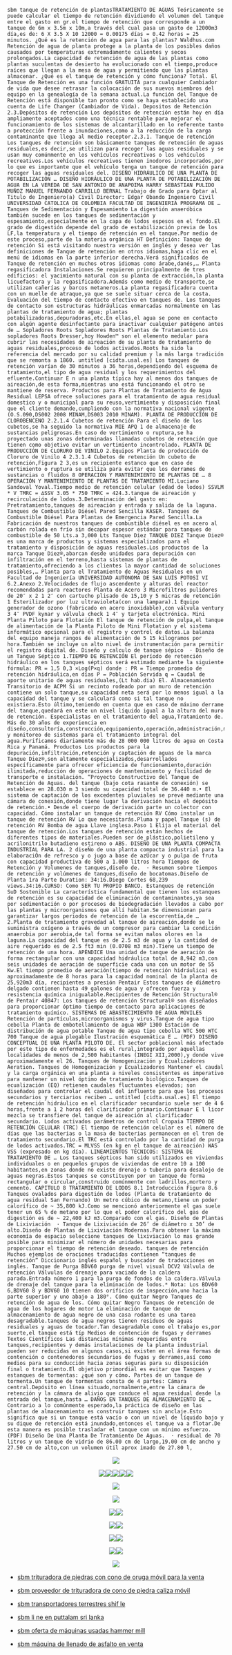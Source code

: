 
```
sbm tanque de retención de plantasTRATAMIENTO DE AGUAS Teóricamente se puede calcular el tiempo de retención dividiendo el volumen del tanque entre el gasto en gr.el tiempo de retención que corresponde a un tanque de 6m x 3.5m x 10m,a través del cual pasa un gasto de 12000m3 día,es de: 6 X 3.5 X 10 12000 = 0.00175 días = 0.42 horas = 25 minutos. ¿Qué es la retención de agua para las plantas? Waldhus.com Retención de agua de planta protege a la planta de los posibles daños causados por temperaturas extremadamente calientes y secos prolongados.La capacidad de retención de agua de las plantas como plantas suculentas de desierto ha evolucionado con el tiempo,produce raíces que llegan a la mesa de agua y permitiendo que las plantas almacenar. ¿Qué es el tanque de retención y cómo funciona? Total. El Tanque de Retención es una función GRATUITA para cualquier Cambiador de vida que desee retrasar la colocación de sus nuevos miembros del equipo en la genealogía de la semana actual.La función del Tanque de Retención está disponible tan pronto como se haya establecido una cuenta de Life Changer (Cambiador de Vida). Depositos de Retención 2.3.Depósitos de retención Los depósitos de retención están hoy en día ampliamente aceptados como una técnica rentable para mejorar el funcionamiento de los sistemas de alcantarillado en lo referente tanto a protección frente a inundaciones,como a la reducción de la carga contaminante que llega al medio receptor.2.3.1. Tanque de retención Los tanques de retención son básicamente tanques de retención de aguas residuales,es decir,se utilizan para recoger las aguas residuales y se usan muy comúnmente en los vehículos recreativos o los vehículos recreativos.Los vehículos recreativos tienen inodoros incorporados,por lo que es importante que el vehículo tenga un tanque de retención para recoger las aguas residuales del. DISEÑO HIDRÁULICO DE UNA PLANTA DE POTABILIZACIÓN … DISEÑO HIDRÁULICO DE UNA PLANTA DE POTABILIZACIÓN DE AGUA EN LA VEREDA DE SAN ANTONIO DE ANAPOIMA HARRY SEBASTIAN PULIDO MUÑOZ MANUEL FERNANDO CARRILLO BERNAL Trabajo de Grado para Optar al Titulo de Ingeniero(a) Civil Director: Edgar Obando Ingeniero Civil UNIVERSIDAD CATOLICA DE COLOMBIA FACULTAD DE INGENIERIA PROGRAMA DE … Tanques de Sedimentación y Espesamiento La digestión anaeróbica también sucede en los tanques de sedimentación y espesamiento,especialmente en la capa de lodos espesos en el fondo.El grado de digestión depende del grado de estabilización previa de los LF,la temperatura y el tiempo de retención en el tanque.Por medio de este proceso,parte de la materia orgánica HT Definición: Tanque de retención Si está visitando nuestra versión en inglés y desea ver las definiciones de Tanque de retención en otros idiomas,haga clic en el menú de idiomas en la parte inferior derecha.Verá significados de Tanque de retención en muchos otros idiomas como árabe,danés,… Planta regasificadora Instalaciones.Se requieren principalmente de tres edificios: el yacimiento natural con su planta de extracción,la planta licuefactora y la regasificadora.Además como medio de transporte,se utilizan cañerías y barcos metaneros.La planta regasificadora cuenta con un muelle de atraque,ya que se suele situar cerca de la costa. Evaluación del tiempo de contacto efectivo en tanques de. Los tanques de contacto son estructuras hidráulicas enmarcadas normalmente en las plantas de tratamiento de agua; plantas potabilizadoras,depuradoras,etc.En ellas,el agua se pone en contacto con algún agente desinfectante para inactivar cualquier patógeno antes de … Sopladores Roots Sopladores Roots Plantas de Tratamiento.Los sopladores Roots Dresser,hoy Howden™ son el elemento medular para cubrir las necesidades de aireación de su planta de tratamiento de aguas residuales,proceso de lodos activados.Roots ha sido la referencia del mercado por su calidad premium y la más larga tradición que se remonta a 1860. untitled [cidta.usal.es] Los tanques de retención varían de 30 minutos a 36 horas,dependiendo del esquema de tratamiento,el tipo de agua residual y los requerimientos del efluente.Continuar E n una planta típica hay al menos dos tanques de aireación,de esta forma,mientras uno está funcionando el otro se mantiene de reserva. Productos para Plantas de Tratamiento de Agua Residual LEPSA ofrece soluciones para el tratamiento de agua residual domestico y o municipal para su reuso,vertimiento y disposición final que el cliente demande,cumpliendo con la normativa nacional vigente (O.S.090,DS002 2008 MINAM,DS003 2010 MINAM). PLANTA DE PRODUCCIÓN DE CLOROBENCENO 2.2.1.4 Cubetos de retención Para el diseño de los cubetos,se ha seguido la normativa MIE APQ 1 de almacenaje de sustancias peligrosas.En caso de vertimiento o ruptura,se ha proyectado unas zonas determinadas llamadas cubetos de retención que tienen como objetivo evitar un vertimiento incontrolado. PLANTA DE PRODUCCIÓN DE CLORURO DE VINILO 2.Equipos Planta de producción de Cloruro de Vinilo 4 2.3.1.4 Cubetos de retención Un cubeto de retención,Figura 2 3,es un recipiente estanco que en caso de vertimiento o ruptura se utiliza para evitar que los derrames de sustancias o fluidos 8 OPERACIÓN Y MANTENIMIENTO DE PLANTAS DE … 8 OPERACIÓN Y MANTENIMIENTO DE PLANTAS DE TRATAMIENTO MI.Luciano Sandoval Yoval.Tiempo medio de retención celular (edad de lodos) SSVLM * V TMRC = ∆SSV 3.05 * 750 TMRC = 424.3.tanque de aireación y recirculación de lodos.3.Determinación del gasto en: Pretratamiento,tanques de aireación y entrada y salida de la laguna. Tanques de Combustible Diésel Pared Sencilla KASER. Tanques de Combustible Diésel Para Plantas de Emergencia Pared Sencilla.La Fabricación de nuestros tanques de combustible diésel es en acero al carbón rolada en frío sin decapar espesor estándar para tanques de combustible de 50 Lts.a 3,000 Lts Tanque Diez TANQUE DIEZ Tanque Diez® es una marca de productos y sistemas especializados para el tratamiento y disposición de aguas residuales.Los productos de la marca Tanque Diez®,abarcan desde unidades para depuración con infiltración en el terreno,hasta sistemas de plantas de tratamiento,ofreciendo a los clientes la mayor cantidad de soluciones posibles,… Planta para el Tratamiento de Aguas Residuales en un Facultad de Ingeniería UNIVERSIDAD AUTÓNOMA DE SAN LUÍS POTOSÍ VI 6.2.Anexo 2.Velocidades de flujo ascendente y alturas del reactor recomendadas para reactores Planta de Acero 3 Microfiltros pulidores de 20″ x 2 1 2″ con cartucho plisado de 15,10 y 5 micras de retención 1 Esterilizador por luz ultravioleta(con una lampara).1 Equipo generador de ozono (fabricado en acero inoxidable),con válvula ventury 3 4″ PVDF kynar y válvula check 1 4″ y tarjeta electrónica. Mini Planta Piloto para Flotación El tanque de retención de pulpa,el tanque de alimentación de la Planta Piloto de Mini Flotation y el sistema informático opcional para el registro y control de datos.La balanza del equipo maneja rangos de alimentación de 5 15 kilogramos por hora.También se incluye un alto nivel de instrumentación para permitir el registro digital de. Diseño y calculo de tanque sépico  · Diseño de un Tanque Séptico 1.TIEMPO DE RETENCIÓN El período de retención hidráulico en los tanques sépticos será estimado mediante la siguiente fórmula: PR = 1,5 0,3 ×Log(P×q) donde : PR = Tiempo promedio de retención hidráulica,en días P = Población Servida q = Caudal de aporte unitario de aguas residuales,(Lt hab.dia) El. Almacenamiento Transitorio de ACPM Si un recinto rodeado por un muro de retención contiene un solo tanque,su capacidad neta será por lo menos igual a la capacidad del tanque y se calculará como si tal tanque no existiera.Esto último,teniendo en cuenta que en caso de máximo derrame del tanque,quedará en este un nivel líquido igual a la altura del muro de retención. Especialistas en el tratamiento del agua,Tratamiento de. Más de 30 años de experiencia en diseño,consultoría,construcción,equipamiento,operación,administración,mantenimiento y monitoreo de sistemas para el tratamiento integral del agua.Purificamos diariamente más de 28 000 000 litros de agua en Costa Rica y Panamá. Productos Los productos para la depuración,infiltración,retención y captación de aguas de la marca Tanque Diez®,son altamente especializados,desarrollados específicamente para ofrecer eficiencia de funcionamiento,duración ilimitada,reducción de operaciones de mantenimiento y facilidad de transporte e instalación. “Proyecto Constructivo del Tanque de Retención de Aguas. del tanque (bajo cota rasante de conexión) se establece en 28.030 m 3 siendo su capacidad total de 36.440 m.• El sistema de captación de los excedentes pluviales se prevé mediante una cámara de conexión,donde tiene lugar la derivación hacia el depósito de retención.• Desde el cuerpo de derivación parte un colector con capacidad. Cómo instalar un tanque de retención RV Cómo instalar un tanque de retención RV Lo que necesitarás.Pluma y papel Tanque (s) de retención RV Bomba de agua Llave inglesa.Paso 1 Elija el material del tanque de retención.Los tanques de retención están hechos de diferentes tipos de materiales.Pueden ser de plástico,polietileno y acrilonitrilo butadieno estireno o ABS. DISEÑO DE UNA PLANTA COMPACTA INDUSTRIAL PARA LA. 2 diseÑo de una planta compacta industrial para la elaboraciÓn de refresco y o jugo a base de azÚcar y o pulpa de fruta con capacidad productiva de 500 a 1.000 litros hora Tiempos de Retención y Volumenes de tanques,diseño de.  · Resumen sobre tiempos de retención y volúmenes de tanques,diseño de bocatomas.Diseño de Planta 1ra Parte Duration: 34:16.Diego Cortes 68,239 views.34:16.CURSO: Como SER TU PROPIO BANCO. Estanques de retención SuD Sostenible La característica fundamental que tienen los estanques de retención es su capacidad de eliminación de contaminantes,ya sea por sedimentación o por procesos de biodegradación llevados a cabo por las plantas y microorganismos que allí habitan.Se dimensionan para garantizar largos periodos de retención de la escorrentía,de … 2.Planta de tratamiento gravedad al tanque de aireación,donde se le suministra oxígeno a través de un compresor para cambiar la condición anaerobia por aerobia,de tal forma se evitan malos olores en la laguna.La capacidad del tanque es de 2.5 m3 de agua y la cantidad de aire requerido es de 2.5 ft3 min (0.0708 m3 min).Tiene un tiempo de retención de una hora. APÉNDICE Una unidad de tanque de aeración de forma rectangular con una capacidad hidráulica total de 8,942 m3,con seis unidades de aeración de superficie cada una con un motor de 55 Kw.El tiempo promedio de aeración(tiempo de retención hidráulica) es aproximadamente de 8 horas para la capacidad nominal de la planta de 25,920m3 día, recipientes a presión Pentair Estos tanques de diámetro delgado contienen hasta 49 galones de agua y ofrecen fuerza y resistencia química inigualable.Recipientes de Retención Structural® de Pentair 40847: Los tanques de retención Structural® son diseñados para proporcionar óptimo tiempo de contacto para aplicaciones de tratamiento químico. SISTEMAS DE ABASTECIMIENTO DE AGUA MÓVILES Retención de partículas,microorganismos y virus.Tanque de agua tipo cebolla Planta de embotellamiento de agua WBP 1300 Estación de distribución de agua potable Tanque de agua tipo cebolla WTC 500 WTC 700 Tanque de agua plegable Ilustración esquemática E … (PDF) DISEÑO CONCEPTUAL DE UNA PLANTA PILOTO DE. El sector poblacional más afectado por este tipo de enfermedades es el rural,integrado por aquellas localidades de menos de 2,500 habitantes (INEGI XII,2000),y donde vive aproximadamente el 26. Tanques de Homogenización y Ecualizadores Aeration. Tanques de Homogenización y Ecualizadores Mantener el caudal y la carga orgánica en una planta a niveles consistentes es imperativo para mantener un nivel óptimo de tratamiento biológico.Tanques de ecualización (EQ) retienen caudales fluctuantes elevados; son diseñados para controlar el caudal del influente para que los procesos secundarios y terciarios reciben … untitled [cidta.usal.es] El tiempo de retención hidráulico en el clarificador secundario suele ser de 4 6 horas,frente a 1 2 horas del clarificador primario.Continuar E l licor mezcla se transfiere del tanque de aireación al clarificador secundario. Lodos activados parámetros de control Cropaia TIEMPO DE RETENCIÓN CELULAR (TRC) El tiempo de retención celular es el número de días que las bacterias o la masa de bacterias permanecen en el tren de tratamiento secundario.El TRC está controlado por la cantidad de purga de lodos activados.TRC = MLVSS (en kg en el tanque de aireación) WAS VSS (expresado en kg día). LINEAMIENTOS TÉCNICOS: SISTEMA DE TRATAMIENTO DE … Los tanques sépticos han sido utilizados en viviendas individuales o en pequeños grupos de viviendas de entre 10 a 100 habitantes,en zonas donde no existe drenaje o tubería para desalojo de aguas negras.Estos tanques se constituyen por un tanque de forma rectangular o circular,construido comúnmente con ladrillos,mortero y cemento. CAPITULO 8 TRATAMIENTO DE LODOS 8.1 Introducción Figura 8.6 Tanques ovalados para digestión de lodos (Planta de tratamiento de agua residual San Fernando) Un metro cúbico de metano,tiene un poder calorífico de ~ 35,800 kJ.Como se mencionó anteriormente el gas suele tener un 65 % de metano por lo que el poder calorífico del gas de digestión es de ~ 22,400 kJ m3.Comparado con el gas. Diseño de Plantas de Lixiviación  · Tanque de Lixiviación de 26’ de diámetro x 30’ de alto.Diseño de Plantas de Lixiviación Modernas.Para obtener la máxima economía de espacio seleccione tanques de lixiviación lo mas grande posible para minimizar el número de unidades necesarias para proporcionar el tiempo de retención deseado. tanques de retención Muchos ejemplos de oraciones traducidas contienen “tanques de retención” Diccionario inglés español y buscador de traducciones en inglés. Tanque de Purga BDV60 purga de nivel visual DCV2 Válvula de retención Válvulas de drenaje para vaciado de la caldera parada.Entrada número 1 para la purga de fondos de la caldera.Válvula de drenaje del tanque para la eliminación de lodos.* Nota: Los BDV60 6,BDV60 8 y BDV60 10 tienen dos orificios de inspección,uno hacia la parte superior y uno abajo a 180°. Cómo quitar Negro Tanques de retención de agua de los. Cómo quitar Negro Tanques de retención de agua de los hogares de motor La eliminación de tanque de almacenamiento de agua negro de una casa rodante es una tarea desagradable.tanques de agua negros tienen residuos de aguas residuales y aguas de tocador.Tan desagradable como el trabajo es,por suerte,el tanque está típ Medios de contención de fugas y derrames Textos Científicos Las distancias mínimas requeridas entre tanques,recipientes y demás instalaciones de la planta industrial pueden ser reducidas en algunos casos,si existen en el área formas de contención o contenedores secundarios de fugas y derrames,así como medios para su conducción hacia zonas seguras para su disposición final o tratamiento.El objetivo primordial es evitar que Tanques y estanques de tormentas: ¿qué son y cómo. Partes de un tanque de tormenta.Un tanque de tormentas consta de 4 partes: Cámara central.Depósito en línea situado,normalmente,entre la cámara de retención y la cámara de alivio que conduce el agua residual desde la entrada del tanque,hasta … DAÑOS EN TANQUES DE ALMACENAMIENTO DE … Contrario a lo comúnmente esperado,la práctica de diseño en las plantas de almacenamiento es construir tanques sin anclaje.Esto significa que si un tanque está vacío o con un nivel de líquido bajo y su dique de retención está inundado,entonces el tanque va a flotar.De esta manera es posible trasladar el tanque con un mínimo esfuerzo. (PDF) Diseño De Una Planta De Tratamiento De Aguas.  · residual de 70 litros y un tanque de vidrio de 86.00 cm de largo,19.00 cm de ancho y 27.50 cm de alto,con un volumen útil aprox imado de 27.80 l, 
```

<div align="center">

<a href="https://es-crusher.shibang-china.com/github&k=sbm+tanque+de+retenci%C3%B3n+de+plantas"><img src="https://static.shibang-china.com/es/crusher/logo.jpg"></a>

<a href="https://es-crusher.shibang-china.com/github&k=sbm+tanque+de+retenci%C3%B3n+de+plantas"><img src="https://static.shibang-china.com/es/crusher/index.jpg"></a><a href="https://es-crusher.shibang-china.com/material.htmlgithub&k=sbm+tanque+de+retenci%C3%B3n+de+plantas"><img src="https://static.shibang-china.com/es/crusher/material.jpg"></a><a href="https://es-crusher.shibang-china.com/application.htmlgithub&k=sbm+tanque+de+retenci%C3%B3n+de+plantas"><img src="https://static.shibang-china.com/es/crusher/application.jpg"></a><a href="https://es-crusher.shibang-china.com/aboutus.htmlgithub&k=sbm+tanque+de+retenci%C3%B3n+de+plantas"><img src="https://static.shibang-china.com/es/crusher/aboutus.jpg"></a><a href="https://es-crusher.shibang-china.com/contact.htmlgithub&k=sbm+tanque+de+retenci%C3%B3n+de+plantas"><img src="https://static.shibang-china.com/es/crusher/contact.jpg"></a>

<a href="https://es-crusher.shibang-china.com/github&k=sbm+tanque+de+retenci%C3%B3n+de+plantas"><img src="https://static.shibang-china.com/es/crusher/banner.jpg"></a>

<a href="https://swt.shibang-china.com/github&k=sbm+tanque+de+retenci%C3%B3n+de+plantas"><img src="https://static.shibang-china.com/es/crusher/text.jpg"></a>

<a href="https://swt.shibang-china.com/github&k=sbm+tanque+de+retenci%C3%B3n+de+plantas"><img src="https://static.shibang-china.com/es/crusher/chat.jpg"></a><a href="https://es-crusher.shibang-china.com/contact.htmlgithub&k=sbm+tanque+de+retenci%C3%B3n+de+plantas"><img src="https://static.shibang-china.com/es/crusher/message.jpg"></a>

<a href="https://es-crusher.shibang-china.com/products/pe.htmlgithub&k=sbm+tanque+de+retenci%C3%B3n+de+plantas"><img src="https://static.shibang-china.com/es/crusher/pe.jpg"></a><a href="https://es-crusher.shibang-china.com/products/pf.htmlgithub&k=sbm+tanque+de+retenci%C3%B3n+de+plantas"><img src="https://static.shibang-china.com/es/crusher/pf.jpg"></a>

<a href="https://es-crusher.shibang-china.com/products/hpt.htmlgithub&k=sbm+tanque+de+retenci%C3%B3n+de+plantas"><img src="https://static.shibang-china.com/es/crusher/hpt.jpg"></a><a href="https://es-crusher.shibang-china.com/products/vsi.htmlgithub&k=sbm+tanque+de+retenci%C3%B3n+de+plantas"><img src="https://static.shibang-china.com/es/crusher/vsi.jpg"></a>

<a href="https://es-crusher.shibang-china.com/products/klv.htmlgithub&k=sbm+tanque+de+retenci%C3%B3n+de+plantas"><img src="https://static.shibang-china.com/es/crusher/klv.jpg"></a><a href="https://es-crusher.shibang-china.com/products/portable.htmlgithub&k=sbm+tanque+de+retenci%C3%B3n+de+plantas"><img src="https://static.shibang-china.com/es/crusher/portable.jpg"></a>

<a href="https://swt.shibang-china.com/github&k=sbm+tanque+de+retenci%C3%B3n+de+plantas"><img src="https://static.shibang-china.com/es/crusher/case.jpg"></a>

</div>


* [sbm trituradora de piedras con cono de oruga móvil para la venta](sbm%20trituradora%20de%20piedras%20con%20cono%20de%20oruga%20m%C3%B3vil%20para%20la%20venta.md)

* [sbm proveedor de trituradora de cono de piedra caliza móvil](sbm%20proveedor%20de%20trituradora%20de%20cono%20de%20piedra%20caliza%20m%C3%B3vil.md)

* [sbm transportadores terrestres shif le](sbm%20transportadores%20terrestres%20shif%20le.md)

* [sbm li ne en puttalam sri lanka](sbm%20li%20ne%20en%20puttalam%20sri%20lanka.md)

* [sbm oferta de máquinas usadas hammer mill](sbm%20oferta%20de%20m%C3%A1quinas%20usadas%20hammer%20mill.md)

* [sbm máquina de llenado de asfalto en venta](sbm%20m%C3%A1quina%20de%20llenado%20de%20asfalto%20en%20venta.md)